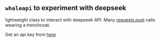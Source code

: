 ## `whaleapi` to experiment with deepseek

lightweight class to interact with deepseek API. Many [requests.post](https://docs.python-requests.org/en/latest/api/#requests.post) calls wearing a trenchcoat.

Get an api key from [here](https://platform.deepseek.com/)
